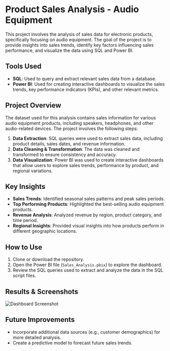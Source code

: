 # Product Sales Analysis - Audio Equipment

This project involves the analysis of sales data for electronic products, specifically focusing on audio equipment. The goal of the project is to provide insights into sales trends, identify key factors influencing sales performance, and visualize the data using SQL and Power BI.

## Tools Used
- **SQL**: Used to query and extract relevant sales data from a database.
- **Power BI**: Used for creating interactive dashboards to visualize the sales trends, key performance indicators (KPIs), and other relevant metrics.

## Project Overview
The dataset used for this analysis contains sales information for various audio equipment products, including speakers, headphones, and other audio-related devices. The project involves the following steps:

1. **Data Extraction**: SQL queries were used to extract sales data, including product details, sales dates, and revenue information.
2. **Data Cleaning & Transformation**: The data was cleaned and transformed to ensure consistency and accuracy.
3. **Data Visualization**: Power BI was used to create interactive dashboards that allow users to explore sales trends, performance by product, and regional variations.

## Key Insights
- **Sales Trends**: Identified seasonal sales patterns and peak sales periods.
- **Top Performing Products**: Highlighted the best-selling audio equipment products.
- **Revenue Analysis**: Analyzed revenue by region, product category, and time period.
- **Regional Insights**: Provided visual insights into how products perform in different geographic locations.

## How to Use
1. Clone or download the repository.
2. Open the Power BI file (`Sales_Analysis.pbix`) to explore the dashboard.
3. Review the SQL queries used to extract and analyze the data in the SQL script files.

## Results & Screenshots
![Dashboard Screenshot]([path/to/dashboard-image.png](https://github.com/Mahdi-Wagdi/Product-Sales-Analysis-SQL-PowerBI/blob/main/Dashboard-Product-Sales.png))

## Future Improvements
- Incorporate additional data sources (e.g., customer demographics) for more detailed analysis.
- Create a predictive model to forecast future sales trends.
